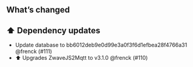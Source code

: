 ## What’s changed

## ⬆️ Dependency updates

- Update database to bb6012deb9e0d99e3a0f3f6d1efbea28f4766a31 @frenck (#111)
- ⬆️ Upgrades ZwaveJS2Mqtt to v3.1.0 @frenck (#110)
